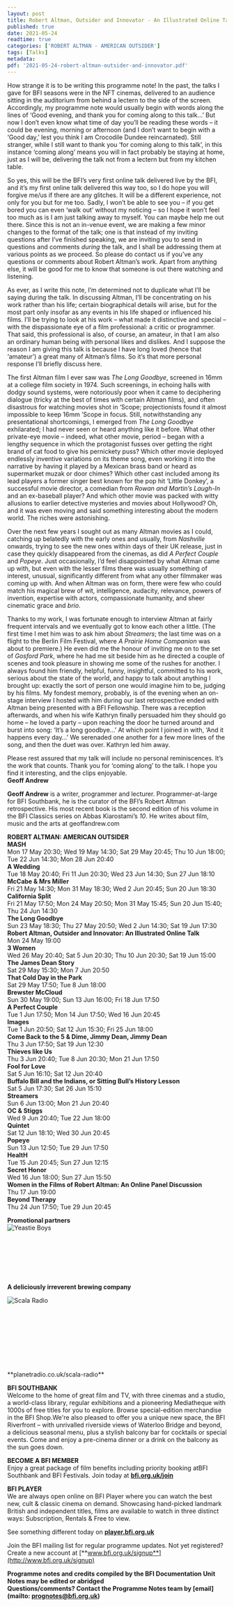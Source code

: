 ```yaml
---
layout: post
title: Robert Altman, Outsider and Innovator - An Illustrated Online Talk
published: true
date: 2021-05-24
readtime: true
categories: ['ROBERT ALTMAN - AMERICAN OUTSIDER']
tags: [Talks]
metadata:
pdf: '2021-05-24-robert-altman-outsider-and-innovator.pdf'
---
```


How strange it is to be writing this programme note! In the past, the talks I gave for BFI seasons were in the NFT cinemas, delivered to an audience sitting in the auditorium from behind a lectern to the side of the screen. Accordingly, my programme note would usually begin with words along the lines of ‘Good evening, and thank you for coming along to this talk…’ But now I don’t even know what time of day you’ll be reading these words – it could be evening, morning or afternoon (and I don’t want to begin with a ‘Good day,’ lest you think I am Crocodile Dundee reincarnated). Still stranger, while I still want to thank you ‘for coming along to this talk’, in this instance ‘coming along’ means you will in fact probably be staying at home, just as I will be, delivering the talk not from a lectern but from my kitchen table.

So yes, this will be the BFI’s very first online talk delivered live by the BFI, and it’s my first online talk delivered this way too, so I do hope you will forgive me/us if there are any glitches. It will be a different experience, not only for you but for me too. Sadly, I won’t be able to see you – if you get bored you can even ‘walk out’ without my noticing – so I hope it won’t feel too much as is I am just talking away to myself. You can maybe help me out there. Since this is not an in-venue event, we are making a few minor changes to the format of the talk; one is that instead of my inviting questions after I’ve finished speaking, we are inviting you to send in questions and comments _during_ the talk, and I shall be addressing them at various points as we proceed. So please do contact us if you’ve any questions or comments about Robert Altman’s work. Apart from anything else, it will be good for me to know that someone is out there watching and listening.

As ever, as I write this note, I’m determined not to duplicate what I’ll be saying during the talk. In discussing Altman, I’ll be concentrating on his work rather than his life; certain biographical details will arise, but for the most part only insofar as any events in his life shaped or influenced his films. I’ll be trying to look at his work – what made it distinctive and special – with the dispassionate eye of a film professional: a critic or programmer. That said, this professional is also, of course, an amateur, in that I am also an ordinary human being with personal likes and dislikes. And I suppose the reason I am giving this talk is because I have long loved (hence that ‘amateur’) a great many of Altman’s films. So it’s that more personal response I’ll briefly discuss here.

The first Altman film I ever saw was _The Long Goodbye_, screened in 16mm at a college film society in 1974. Such screenings, in echoing halls with dodgy sound systems, were notoriously poor when it came to deciphering dialogue (tricky at the best of times with certain Altman films), and often disastrous for watching movies shot in ‘Scope; projectionists found it almost impossible to keep 16mm ’Scope in focus. Still, notwithstanding any presentational shortcomings, I emerged from _The Long Goodbye_ exhilarated; I had never seen or heard anything like it before. What other private-eye movie – indeed, what other movie, period – began with a lengthy sequence in which the protagonist fusses over getting the right brand of cat food to give his pernickety puss? Which other movie deployed endlessly inventive variations on its theme song, even working it into the narrative by having it played by a Mexican brass band or heard as supermarket muzak or door chimes? Which other cast included among its lead players a former singer best known for the pop hit ‘Little Donkey’, a successful movie director, a comedian from _Rowan and Martin’s Laugh-In_ and an ex-baseball player? And which other movie was packed with witty allusions to earlier detective mysteries and movies about Hollywood? Oh, and it was even moving and said something interesting about the modern world. The riches were astonishing.

Over the next few years I sought out as many Altman movies as I could, catching up belatedly with the early ones and usually, from _Nashville_ onwards, trying to see the new ones within days of their UK release, just in case they quickly disappeared from the cinemas, as did _A Perfect Couple_ and _Popeye_. Just occasionally, I’d feel disappointed by what Altman came up with, but even with the lesser films there was usually something of interest, unusual, significantly different from what any other filmmaker was coming up with. And when Altman was on form, there were few who could match his magical brew of wit, intelligence, audacity, relevance, powers of invention, expertise with actors, compassionate humanity, and sheer cinematic grace and _brio_.

Thanks to my work, I was fortunate enough to interview Altman at fairly frequent intervals and we eventually got to know each other a little. (The first time I met him was to ask him about _Streamers_; the last time was on a flight to the Berlin Film Festival, where _A Prairie Home Companion_ was about to premiere.) He even did me the honour of inviting me on to the set of _Gosford Park_, where he had me sit beside him as he directed a couple of scenes and took pleasure in showing me some of the rushes for another. I always found him friendly, helpful, funny, insightful, committed to his work, serious about the state of the world, and happy to talk about anything I brought up: exactly the sort of person one would imagine him to be, judging by his films. My fondest memory, probably, is of the evening when an on-stage interview I hosted with him during our last retrospective ended with Altman being presented with a  BFI Fellowship. There was a reception afterwards, and when his wife Kathryn finally persuaded him they should go home – he loved a party – upon reaching the door he turned around and burst into song: ‘It’s a long goodbye…’  At which point I joined in with, ‘And it happens every day…’ We serenaded one another for a few more lines of the song, and then the duet was over. Kathryn led him away.

Please rest assured that my talk will include no personal reminiscences. It’s the work that counts. Thank you for ‘coming along’ to the talk. I hope you find it interesting, and the clips enjoyable.  
**Geoff Andrew**

**Geoff Andrew** is a writer, programmer and lecturer. Programmer-at-large for BFI Southbank, he is the curator of the BFI’s Robert Altman retrospective. His most recent book is the second edition of his volume in the BFI Classics series on Abbas Kiarostami’s _10_. He writes about film, music and the arts at geoffandrew.com  


**ROBERT ALTMAN: AMERICAN OUTSIDER**      
**MASH**<br>
Mon 17 May 20:30; Wed 19 May 14:30; Sat 29 May 20:45; Thu 10 Jun 18:00; Tue 22 Jun 14:30; Mon 28 Jun 20:40  
**A Wedding**<br>
Tue 18 May 20:40; Fri 11 Jun 20:30; Wed 23 Jun 14:30; Sun 27 Jun 18:10  
**McCabe & Mrs Miller**<br>
Fri 21 May 14:30; Mon 31 May 18:30; Wed 2 Jun 20:45; Sun 20 Jun 18:30  
**California Split**<br>
Fri 21 May 17:50; Mon 24 May 20:50; Mon 31 May 15:45; Sun 20 Jun 15:40; Thu 24 Jun 14:30  
**The Long Goodbye**<br>
Sun 23 May 18:30; Thu 27 May 20:50; Wed 2 Jun 14:30; Sat 19 Jun 17:30  
**Robert Altman, Outsider and Innovator: An Illustrated Online Talk**<br>
Mon 24 May 19:00  
**3 Women**<br>
Wed 26 May 20:40; Sat 5 Jun 20:30; Thu 10 Jun 20:30; Sat 19 Jun 15:00  
**The James Dean Story**<br>
Sat 29 May 15:30; Mon 7 Jun 20:50  
**That Cold Day in the Park**<br>
Sat 29 May 17:50; Tue 8 Jun 18:00  
**Brewster McCloud**<br>
Sun 30 May 19:00; Sun 13 Jun 16:00; Fri 18 Jun 17:50  
**A Perfect Couple**<br>
Tue 1 Jun 17:50; Mon 14 Jun 17:50; Wed 16 Jun 20:45  
**Images**<br>
Tue 1 Jun 20:50; Sat 12 Jun 15:30; Fri 25 Jun 18:00  
**Come Back to the 5 & Dime, Jimmy Dean, Jimmy Dean**<br>
Thu 3 Jun 17:50; Sat 19 Jun 12:30  
**Thieves like Us**<br>
Thu 3 Jun 20:40; Tue 8 Jun 20:30; Mon 21 Jun 17:50  
**Fool for Love**<br>
Sat 5 Jun 16:10; Sat 12 Jun 20:40  
**Buffalo Bill and the Indians, or Sitting Bull’s History Lesson**<br>
Sat 5 Jun 17:30; Sat 26 Jun 15:10  
**Streamers**<br>
Sun 6 Jun 13:00; Mon 21 Jun 20:40  
**OC & Stiggs**<br>
Wed 9 Jun 20:40; Tue 22 Jun 18:00  
**Quintet**<br>
Sat 12 Jun 18:10; Wed 30 Jun 20:45  
**Popeye**<br>
Sun 13 Jun 12:50; Tue 29 Jun 17:50  
**HealtH**<br>
Tue 15 Jun 20:45; Sun 27 Jun 12:15  
**Secret Honor**<br>
Wed 16 Jun 18:00; Sun 27 Jun 15:50  
**Women in the Films of Robert Altman: An Online Panel Discussion**<br>
Thu 17 Jun 19:00  
**Beyond Therapy**<br>
Thu 24 Jun 17:50; Tue 29 Jun 20:45  



**Promotional partners**  
<img style="float: left;" src="/img/partner/yeastie-boys-logo.png" alt="Yeastie Boys" title="Yeastie Boys">
<br><br><br><br><br><br><br><br>
**A deliciously irreverent brewing company**  

<img style="float: left;" src="/img/partner/scala-radio-logo.png" alt="Scala Radio" title="Scala Radio">
<br><br><br><br><br><br><br><br><br><br>
**planetradio.co.uk/scala-radio**  


**BFI SOUTHBANK**  
Welcome to the home of great film and TV, with three cinemas and a studio, a world-class library, regular exhibitions and a pioneering Mediatheque with 1000s of free titles for you to explore. Browse special-edition merchandise in the BFI Shop.We&#39;re also pleased to offer you a unique new space, the BFI Riverfront – with unrivalled riverside views of Waterloo Bridge and beyond, a delicious seasonal menu, plus a stylish balcony bar for cocktails or special events. Come and enjoy a pre-cinema dinner or a drink on the balcony as the sun goes down.  

**BECOME A BFI MEMBER**  
Enjoy a great package of film benefits including priority booking atBFI Southbank and BFI Festivals. Join today at [**bfi.org.uk/join**](http://www.bfi.org.uk/join)  

**BFI PLAYER**  
 We are always open online on BFI Player where you can watch the best new, cult &amp; classic cinema on demand. Showcasing hand-picked landmark British and independent titles, films are available to watch in three distinct ways: Subscription, Rentals &amp; Free to view.  

See something different today on [**player.bfi.org.uk**](https://player.bfi.org.uk)  

Join the BFI mailing list for regular programme updates. Not yet registered? Create a new account at [**www.bfi.org.uk/signup**](http://www.bfi.org.uk/signup)

**Programme notes and credits compiled by the BFI Documentation Unit  
Notes may be edited or abridged  
Questions/comments? Contact the Programme Notes team by [email](mailto: prognotes@bfi.org.uk)**


<!--stackedit_data:
eyJoaXN0b3J5IjpbLTIxNDA5ODEwMDFdfQ==
-->
